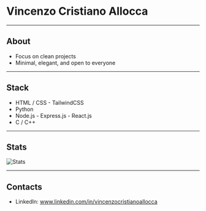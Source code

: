 # Vincenzo Cristiano Allocca

---

## About
- Focus on clean projects  
- Minimal, elegant, and open to everyone

---

## Stack
- HTML / CSS - TailwindCSS  
- Python  
- Node.js - Express.js - React.js
- C / C++  

---

## Stats
![Stats](https://github-readme-stats.vercel.app/api?username=vincenzocristianoallocca&show_icons=true&theme=transparent&hide_border=true)  

---

## Contacts
- LinkedIn: www.linkedin.com/in/vincenzocristianoallocca
